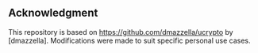 ## Acknowledgment
This repository is based on https://github.com/dmazzella/ucrypto by [dmazzella]. 
Modifications were made to suit specific personal use cases.